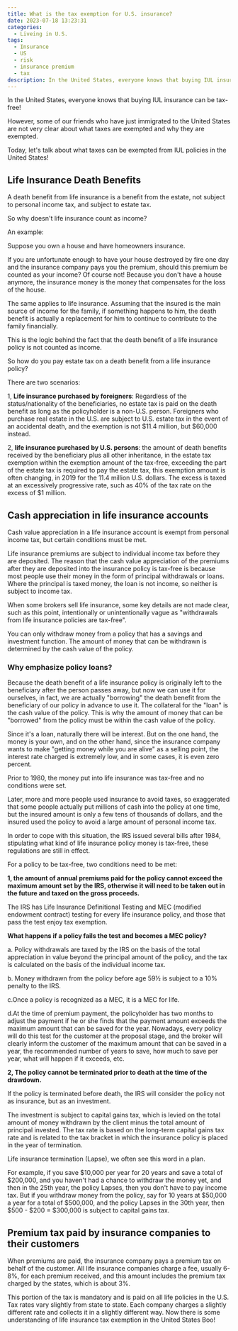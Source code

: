 ```yaml
---
title: What is the tax exemption for U.S. insurance?
date: 2023-07-18 13:23:31
categories:
  - Liveing in U.S.
tags:
  - Insurance
  - US
  - risk
  - insurance premium
  - tax
description: In the United States, everyone knows that buying IUL insurance can be tax-free
---
```


In the United States, everyone knows that buying IUL insurance can be tax-free!

However, some of our friends who have just immigrated to the United States are not very clear about what taxes are exempted and why they are exempted.

Today, let's talk about what taxes can be exempted from IUL policies in the United States!

## Life Insurance Death Benefits

A death benefit from life insurance is a benefit from the estate, not subject to personal income tax, and subject to estate tax.

So why doesn't life insurance count as income?

An example:

Suppose you own a house and have homeowners insurance.

If you are unfortunate enough to have your house destroyed by fire one day and the insurance company pays you the premium, should this premium be counted as your income? Of course not! Because you don't have a house anymore, the insurance money is the money that compensates for the loss of the house.

The same applies to life insurance. Assuming that the insured is the main source of income for the family, if something happens to him, the death benefit is actually a replacement for him to continue to contribute to the family financially.

This is the logic behind the fact that the death benefit of a life insurance policy is not counted as income.

So how do you pay estate tax on a death benefit from a life insurance policy?

There are two scenarios:

1, **Life insurance purchased by foreigners**: Regardless of the status/nationality of the beneficiaries, no estate tax is paid on the death benefit as long as the policyholder is a non-U.S. person. Foreigners who purchase real estate in the U.S. are subject to U.S. estate tax in the event of an accidental death, and the exemption is not $11.4 million, but $60,000 instead.

2, **life insurance purchased by U.S. persons**: the amount of death benefits received by the beneficiary plus all other inheritance, in the estate tax exemption within the exemption amount of the tax-free, exceeding the part of the estate tax is required to pay the estate tax, this exemption amount is often changing, in 2019 for the 11.4 million U.S. dollars. The excess is taxed at an excessively progressive rate, such as 40% of the tax rate on the excess of $1 million.

## Cash appreciation in life insurance accounts

Cash value appreciation in a life insurance account is exempt from personal income tax, but certain conditions must be met.

Life insurance premiums are subject to individual income tax before they are deposited. The reason that the cash value appreciation of the premiums after they are deposited into the insurance policy is tax-free is because most people use their money in the form of principal withdrawals or loans. Where the principal is taxed money, the loan is not income, so neither is subject to income tax.

When some brokers sell life insurance, some key details are not made clear, such as this point, intentionally or unintentionally vague as "withdrawals from life insurance policies are tax-free".

You can only withdraw money from a policy that has a savings and investment function. The amount of money that can be withdrawn is determined by the cash value of the policy.

### Why emphasize policy loans?

Because the death benefit of a life insurance policy is originally left to the beneficiary after the person passes away, but now we can use it for ourselves, in fact, we are actually "borrowing" the death benefit from the beneficiary of our policy in advance to use it. The collateral for the "loan" is the cash value of the policy. This is why the amount of money that can be "borrowed" from the policy must be within the cash value of the policy.

Since it's a loan, naturally there will be interest. But on the one hand, the money is your own, and on the other hand, since the insurance company wants to make "getting money while you are alive" as a selling point, the interest rate charged is extremely low, and in some cases, it is even zero percent.

Prior to 1980, the money put into life insurance was tax-free and no conditions were set.

Later, more and more people used insurance to avoid taxes, so exaggerated that some people actually put millions of cash into the policy at one time, but the insured amount is only a few tens of thousands of dollars, and the insured used the policy to avoid a large amount of personal income tax.

In order to cope with this situation, the IRS issued several bills after 1984, stipulating what kind of life insurance policy money is tax-free, these regulations are still in effect.

For a policy to be tax-free, two conditions need to be met:

**1, the amount of annual premiums paid for the policy cannot exceed the maximum amount set by the IRS, otherwise it will need to be taken out in the future and taxed on the gross proceeds.**

The IRS has Life Insurance Definitional Testing and MEC (modified endowment contract) testing for every life insurance policy, and those that pass the test enjoy tax exemption.

**What happens if a policy fails the test and becomes a MEC policy?**

a. Policy withdrawals are taxed by the IRS on the basis of the total appreciation in value beyond the principal amount of the policy, and the tax is calculated on the basis of the individual income tax.

b. Money withdrawn from the policy before age 59½ is subject to a 10% penalty to the IRS.

c.Once a policy is recognized as a MEC, it is a MEC for life.

d.At the time of premium payment, the policyholder has two months to adjust the payment if he or she finds that the payment amount exceeds the maximum amount that can be saved for the year. Nowadays, every policy will do this test for the customer at the proposal stage, and the broker will clearly inform the customer of the maximum amount that can be saved in a year, the recommended number of years to save, how much to save per year, what will happen if it exceeds, etc.

**2, The policy cannot be terminated prior to death at the time of the drawdown.**

If the policy is terminated before death, the IRS will consider the policy not as insurance, but as an investment.

The investment is subject to capital gains tax, which is levied on the total amount of money withdrawn by the client minus the total amount of principal invested. The tax rate is based on the long-term capital gains tax rate and is related to the tax bracket in which the insurance policy is placed in the year of termination.

Life insurance termination (Lapse), we often see this word in a plan.

For example, if you save $10,000 per year for 20 years and save a total of $200,000, and you haven't had a chance to withdraw the money yet, and then in the 25th year, the policy Lapses, then you don't have to pay income tax. But if you withdraw money from the policy, say for 10 years at $50,000 a year for a total of $500,000, and the policy Lapses in the 30th year, then $500 - $200 = $300,000 is subject to capital gains tax.

## Premium tax paid by insurance companies to their customers

When premiums are paid, the insurance company pays a premium tax on behalf of the customer. All life insurance companies charge a fee, usually 6-8%, for each premium received, and this amount includes the premium tax charged by the states, which is about 3%.

This portion of the tax is mandatory and is paid on all life policies in the U.S. Tax rates vary slightly from state to state. Each company charges a slightly different rate and collects it in a slightly different way. Now there is some understanding of life insurance tax exemption in the United States Boo!

